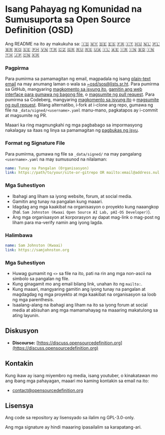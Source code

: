 # Isang Pahayag ng Komunidad na Sumusuporta sa Open Source Definition (OSD)

Ang README na ito ay makukuha sa:
[🇮🇩](README_ID.md)
[🇲🇾](README_MS.md)
[🇩🇪](README_DE.md)
[🇪🇸](README_ES.md)
[🇫🇷](README_FR.md)
[🇮🇹](README_IT.md)
[🇭🇺](README_HU.md)
[🇳🇱](README_NL.md)
[🇵🇱](README_PL.md)
[🇧🇷](README_PT-BR.md)
[🇷🇴](README_RO.md)
[🇸🇪](README_SV.md)
[🇵🇭](README_TL.md)
[🇻🇳](README_VI.md)
[🇹🇷](README_TR.md)
[🇨🇿](README_CS.md)
[🇬🇷](README_EL.md)
[🇷🇺](README_RU.md)
[🇷🇸](README_SR.md)
[🇺🇦](README_UK.md)
[🇮🇱](README_HE.md)
[🇦🇪](README_AR.md)
[🇮🇷](README_FA.md)
[🇮🇳](README_HI.md)
[🇧🇩](README_BN.md)
[🇮🇳](README_TA.md)
[🇹🇭](README_TH.md)
[🇯🇵](README_JA.md)
[🇨🇳](README_ZH-CN.md)
[🇰🇷](README_KO.md)

### Pagpirma

Para pumirma sa pamamagitan ng email, magpadala ng isang [plain-text email](https://useplaintext.email/) na may anumang laman o wala sa [~osd/sos@lists.sr.ht](mailto:~osd/sos@lists.sr.ht). 
Para pumirma sa GitHub, mangyaring [magkomento sa isyung ito](https://github.com/OpenSourceDefinition/SaveOpenSource/issues/1), [gamitin ang web interface para gumawa ng bagong file](https://github.com/OpenSourceDefinition/SaveOpenSource/new/master/_data/signed), o [magsumite ng pull request](https://github.com/OpenSourceDefinition/SaveOpenSource/pulls). 
Para pumirma sa Codeberg, mangyaring [magkomento sa isyung ito](https://codeberg.org/osd/sos/issues/1) o [magsumite ng pull request](https://codeberg.org/osd/sos/pulls). 
Bilang alternatibo, i-fork at i-clone ang repo, gumawa ng file na `_data/signed/<username>.yaml` manu-mano, pagkatapos ay i-commit at magsumite ng PR.

Maaari ka ring magmungkahi ng mga pagbabago sa impormasyong nakalagay sa itaas ng linya sa pamamagitan ng [pagbukas ng isyu](https://codeberg.org/osd/sos/issues).

### Format ng Signature File

Para pumirma, gumawa ng file sa `_data/signed/` na may pangalang `<username>.yaml` na may sumusunod na nilalaman:

```yaml
name: Tunay na Pangalan (Organisasyon)
link: https://path/to/your/site-or-gitrepo OR mailto:email@address.nul
```

### Mga Suhestiyon
- Ibahagi ang liham sa iyong website, forum, at social media.
- Gamitin ang tunay na pangalan kung maaari.
- Idagdag ang mga kaakibat na organisasyon o proyekto kung naaangkop (hal. `Sam Johnston (Kwaai Open Source AI Lab, pAI-OS Developer)`).
- Ang mga organisasyon at korporasyon ay dapat mag-link o mag-post ng liham para ma-verify namin ang iyong lagda.

### Halimbawa

```yaml
name: Sam Johnston (Kwaai)
link: https://samjohnston.org
```

### Mga Suhestiyon

- Huwag gumamit ng `<>` sa file na ito, pati na rin ang mga non-ascii na simbolo sa pangalan ng file.
- Kung ginagamit mo ang email bilang link, unahan ito ng `mailto:`.
- Kung maaari, mangyaring gamitin ang iyong tunay na pangalan at magdagdag ng mga proyekto at mga kaakibat na organisasyon sa loob ng mga parenthesis.
- Isaalang-alang na ibahagi ang liham na ito sa iyong forum at social media at abisuhan ang mga mamamahayag na maaaring makatulong sa ating layunin.

## Diskusyon

- **Discourse:** [https://discuss.opensourcedefinition.org](https://discuss.opensourcedefinition.org)

## Kontakin
Kung ikaw ay isang miyembro ng media, isang youtuber, o kinakatawan mo ang ibang mga pahayagan, maaari mo kaming kontakin sa email na ito:
- [contact@opensourcedefinition.org](mailto:contact@opensourcedefinition.org)

## Lisensya
Ang code sa repository ay lisensyado sa ilalim ng GPL-3.0-only.

Ang mga signature ay hindi maaaring ipasailalim sa karapatang-ari.